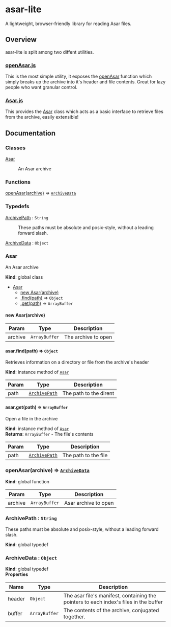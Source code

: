 # asar-lite
A lightweight, browser-friendly library for reading Asar files.

## Overview
asar-lite is split among two diffent utilities.
### [openAsar.js](dist/openAsar.js)
This is the most simple utility, it exposes the [openAsar](#openAsar) function which simply breaks up the archive into it's header and file contents. Great for lazy people who want granular control.
### [Asar.js](dist/asar.js)
This provides the [Asar](#Asar) class which acts as a basic interface to retrieve files from the archive, easily extensible!

## Documentation
<!---jsdoc start-->
### Classes

<dl>
<dt><a href="#Asar">Asar</a></dt>
<dd><p>An Asar archive</p>
</dd>
</dl>

### Functions

<dl>
<dt><a href="#openAsar">openAsar(archive)</a> ⇒ <code><a href="#ArchiveData">ArchiveData</a></code></dt>
<dd></dd>
</dl>

### Typedefs

<dl>
<dt><a href="#ArchivePath">ArchivePath</a> : <code>String</code></dt>
<dd><p>These paths must be absolute and posix-style, without a leading forward slash.</p>
</dd>
<dt><a href="#ArchiveData">ArchiveData</a> : <code>Object</code></dt>
<dd></dd>
</dl>

<a name="Asar"></a>

### Asar
An Asar archive

**Kind**: global class  

* [Asar](#Asar)
    * [new Asar(archive)](#new_Asar_new)
    * [.find(path)](#Asar+find) ⇒ <code>Object</code>
    * [.get(path)](#Asar+get) ⇒ <code>ArrayBuffer</code>

<a name="new_Asar_new"></a>

#### new Asar(archive)

| Param | Type | Description |
| --- | --- | --- |
| archive | <code>ArrayBuffer</code> | The archive to open |

<a name="Asar+find"></a>

#### asar.find(path) ⇒ <code>Object</code>
Retrieves information on a directory or file from the archive's header

**Kind**: instance method of [<code>Asar</code>](#Asar)  

| Param | Type | Description |
| --- | --- | --- |
| path | [<code>ArchivePath</code>](#ArchivePath) | The path to the dirent |

<a name="Asar+get"></a>

#### asar.get(path) ⇒ <code>ArrayBuffer</code>
Open a file in the archive

**Kind**: instance method of [<code>Asar</code>](#Asar)  
**Returns**: <code>ArrayBuffer</code> - The file's contents  

| Param | Type | Description |
| --- | --- | --- |
| path | [<code>ArchivePath</code>](#ArchivePath) | The path to the file |

<a name="openAsar"></a>

### openAsar(archive) ⇒ [<code>ArchiveData</code>](#ArchiveData)
**Kind**: global function  

| Param | Type | Description |
| --- | --- | --- |
| archive | <code>ArrayBuffer</code> | Asar archive to open |

<a name="ArchivePath"></a>

### ArchivePath : <code>String</code>
These paths must be absolute and posix-style, without a leading forward slash.

**Kind**: global typedef  
<a name="ArchiveData"></a>

### ArchiveData : <code>Object</code>
**Kind**: global typedef  
**Properties**

| Name | Type | Description |
| --- | --- | --- |
| header | <code>Object</code> | The asar file's manifest, containing the pointers to each index's files in the buffer |
| buffer | <code>ArrayBuffer</code> | The contents of the archive, conjugated together. |

<!---jsdoc end-->